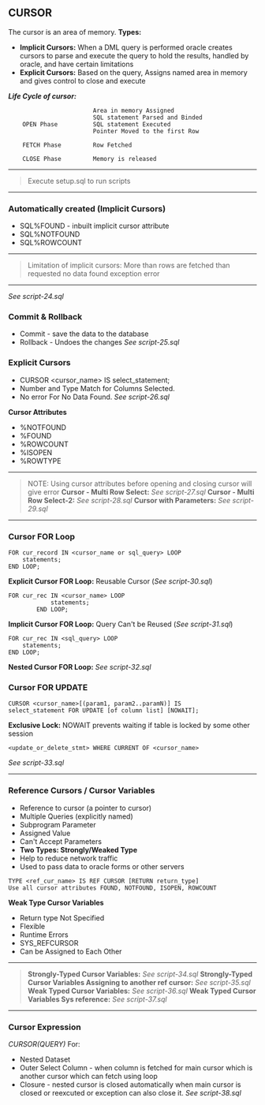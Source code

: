 ## CURSOR
The cursor is an area of memory.
**Types:**
- **Implicit Cursors:** When a DML query is performed oracle creates cursors to parse and execute the query to hold the results, handled by oracle, and have certain limitations
- **Explicit Cursors:** Based on the query,  Assigns named area in memory and gives control to close and execute
    
***Life Cycle of cursor:***
```                
                    	Area in memory Assigned
                    	SQL statement Parsed and Binded
    OPEN Phase  		SQL statement Executed
                   		Pointer Moved to the first Row
            
    FETCH Phase      	Row Fetched
     
    CLOSE Phase     	Memory is released
```

---------------
> Execute setup.sql to run scripts
---------------

### Automatically created (Implicit Cursors)
- SQL%FOUND - inbuilt implicit cursor attribute
- SQL%NOTFOUND
- SQL%ROWCOUNT

---------------
> Limitation of implicit cursors: More than rows are fetched than requested no data found exception error
---------------

*See script-24.sql*
### Commit & Rollback
- Commit - save the data to the database
- Rollback - Undoes the changes
*See script-25.sql*
### Explicit Cursors
- CURSOR <cursor_name> IS select_statement;
- Number and Type Match for Columns Selected.
- No error For No Data Found.
*See script-26.sql*

**Cursor Attributes**
- <cursor>%NOTFOUND
- <cursor>%FOUND
- <cursor>%ROWCOUNT
- <cursor>%ISOPEN
- <cursor>%ROWTYPE

------
> NOTE: Using cursor attributes before opening and closing cursor will give error
> **Cursor - Multi Row Select:** *See script-27.sql*
> **Cursor - Multi Row Select-2:** *See script-28.sql*
> **Cursor with Parameters:** *See script-29.sql*
------
### Cursor FOR Loop
```
FOR cur_record IN <cursor_name or sql_query> LOOP 
    statements;
END LOOP;
```     
**Explicit Cursor FOR Loop:** Reusable Cursor (*See script-30.sql*)
```   
FOR cur_rec IN <cursor_name> LOOP
            statements;
        END LOOP;
```     
**Implicit Cursor FOR Loop:** Query Can't be Reused (*See script-31.sql*)
```    
FOR cur_rec IN <sql_query> LOOP
    statements;
END LOOP;
```
**Nested Cursor FOR Loop:** 
*See script-32.sql*

### Cursor FOR UPDATE
```
CURSOR <cursor_name>[(param1, param2..paramN)] IS 
select_statement FOR UPDATE [of column list] [NOWAIT];
```
**Exclusive Lock:** NOWAIT prevents waiting if table is locked by some other session
```
<update_or_delete_stmt> WHERE CURRENT OF <cursor_name>
```
*See script-33.sql*
    
-------
### Reference Cursors / Cursor Variables
- Reference to cursor (a pointer to cursor)
- Multiple Queries (explicitly named)
- Subprogram Parameter
- Assigned Value
- Can't Accept Parameters
- **Two Types: Strongly/Weaked Type**
- Help to reduce network traffic
- Used to pass data to oracle forms or other servers

```
TYPE <ref_cur_name> IS REF CURSOR [RETURN return_type]
Use all cursor attributes FOUND, NOTFOUND, ISOPEN, ROWCOUNT
```
**Weak Type Cursor Variables**
- Return type Not Specified
- Flexible
- Runtime Errors
- SYS_REFCURSOR
- Can be Assigned to Each Other

------
> **Strongly-Typed Cursor Variables:** *See script-34.sql*
> **Strongly-Typed Cursor Variables Assigning to another ref cursor:** *See script-35.sql*
> **Weak Typed Cursor Variables:** *See script-36.sql*
> **Weak Typed Cursor Variables Sys reference:** *See script-37.sql*
-----

### Cursor Expression
*CURSOR(QUERY)* 
For: 
- Nested Dataset
- Outer Select Column - when column is fetched for main cursor which is another cursor which can fetch using loop
- Closure - nested cursor is closed automatically when main cursor is closed or reexcuted or exception can also close it.
*See script-38.sql*